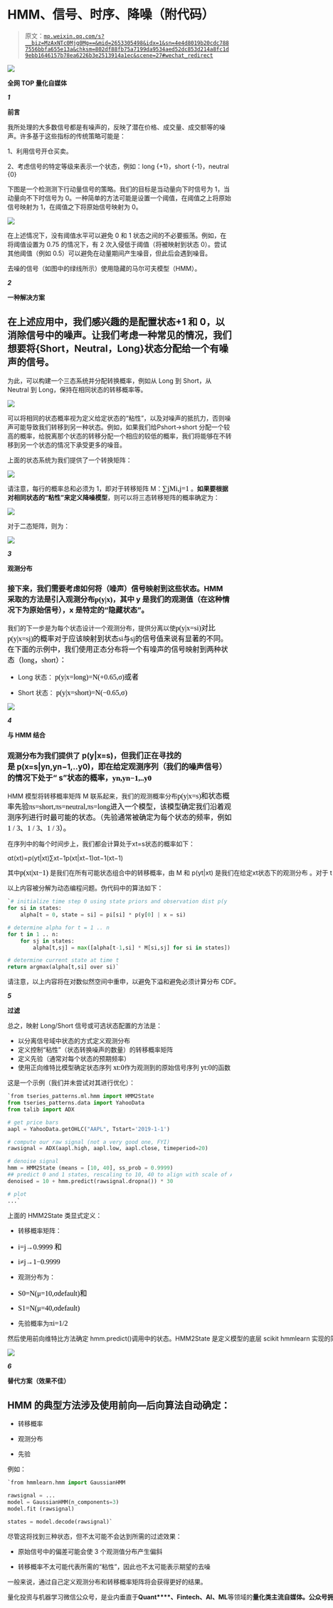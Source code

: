 # HMM、信号、时序、降噪（附代码）

> 原文：[`mp.weixin.qq.com/s?__biz=MzAxNTc0Mjg0Mg==&mid=2653305498&idx=1&sn=4e4d8019b20cdc7887556bbfa655e13a&chksm=802df88fb75a7199da9534aed52dc853d214a8fc1d9ebb1646157b78ea6226b3e2513914a1ec&scene=27#wechat_redirect`](http://mp.weixin.qq.com/s?__biz=MzAxNTc0Mjg0Mg==&mid=2653305498&idx=1&sn=4e4d8019b20cdc7887556bbfa655e13a&chksm=802df88fb75a7199da9534aed52dc853d214a8fc1d9ebb1646157b78ea6226b3e2513914a1ec&scene=27#wechat_redirect)

![](img/52530653e2ddbe651074f55a77bb8d3c.png)

**全网 TOP 量化自媒体**

***1*** 

**前言**

我所处理的大多数信号都是有噪声的，反映了潜在价格、成交量、成交额等的噪声。许多基于这些指标的传统策略可能是：

1、利用信号开仓买卖。

2、考虑信号的特定等级来表示一个状态，例如：long {+1}，short {-1}，neutral {0} 

下图是一个检测测下行动量信号的策略。我们的目标是当动量向下时信号为 1，当动量向不下时信号为 0。一种简单的方法可能是设置一个阈值，在阈值之上将原始信号映射为 1，在阈值之下将原始信号映射为 0。

![](img/35970045b3b36894ef852c5bd768d3e9.png)

在上述情况下，没有阈值水平可以避免 0 和 1 状态之间的不必要振荡。例如，在将阈值设置为 0.75 的情况下，有 2 次入侵低于阈值（将被映射到状态 0）。尝试其他阈值（例如 0.5）可以避免在动量期间产生噪音，但此后会遇到噪音。

去噪的信号（如图中的绿线所示）使用隐藏的马尔可夫模型（HMM）。

***2***

**一种解决方案**

## 在上述应用中，我们感兴趣的是配置状态+1 和 0，以消除信号中的噪声。让我们考虑一种常见的情况，我们想要将{Short，Neutral，Long}状态分配给一个有噪声的信号。

为此，可以构建一个三态系统并分配转换概率，例如从 Long 到 Short，从 Neutral 到 Long，保持在相同状态的转移概率等。

![](img/c745d39f7b3377b2301f9b0535e891b1.png)

可以将相同的状态概率视为定义给定状态的“粘性”，以及对噪声的抵抗力，否则噪声可能导致我们转移到另一种状态。例如，如果我们给<mi>P</mi><mrow><mi>s</mi><mi>h</mi><mi>o</mi><mi>r</mi><mi>t</mi><mo stretchy="false">→</mo><mi>s</mi><mi>h</mi><mi>o</mi><mi>r</mi><mi>t 分配一个较高的概率，给脱离那个状态的转移分配一个相应的较低的概率，我们将能够在不转移到另一个状态的情况下承受更多的噪音。</mi></mrow>

上面的状态系统为我们提供了一个转换矩阵：

![](img/131d3defc1ddb65f4ed8ec549ec523bd.png)

请注意，每行的概率总和必须为 1，即对于转移矩阵 M：<munder style="color: black;font-family: Optima-Regular, Optima, PingFangSC-light, PingFangTC-light, 'PingFang SC', Cambria, Cochin, Georgia, Times, 'Times New Roman', serif;font-size: 16px;letter-spacing: 0px;text-align: left;"><mo>∑</mo><mi>j</mi></munder><msub style="color: black;font-family: Optima-Regular, Optima, PingFangSC-light, PingFangTC-light, 'PingFang SC', Cambria, Cochin, Georgia, Times, 'Times New Roman', serif;font-size: 16px;letter-spacing: 0px;text-align: left;"><mi>M</mi><mrow><mi>i</mi><mo>,</mo><mi>j</mi></mrow></msub><mo style="color: black;font-family: Optima-Regular, Optima, PingFangSC-light, PingFangTC-light, 'PingFang SC', Cambria, Cochin, Georgia, Times, 'Times New Roman', serif;font-size: 16px;letter-spacing: 0px;text-align: left;">=</mo><mn style="color: black;font-family: Optima-Regular, Optima, PingFangSC-light, PingFangTC-light, 'PingFang SC', Cambria, Cochin, Georgia, Times, 'Times New Roman', serif;font-size: 16px;letter-spacing: 0px;text-align: left;">1</mn> 。**如果要根据对相同状态的“粘性”来定义降噪模型**，则可以将三态转移矩阵的概率确定为：

![](img/eb5c269a3d0bba28571380913656c957.png)

对于二态矩阵，则为： 

![](img/c6c58d6fd2dc597751226ee4d66c7e9a.png)

***3***

**观测分布**

### 接下来，我们需要考虑如何将（噪声）信号映射到这些状态。HMM 采取的方法是引入观测分布<mi style="color: black;font-family: Optima-Regular, Optima, PingFangSC-light, PingFangTC-light, &quot;PingFang SC&quot;, Cambria, Cochin, Georgia, Times, &quot;Times New Roman&quot;, serif;letter-spacing: 0px;text-align: left;">p</mi><mo stretchy="false" style="color: black;font-family: Optima-Regular, Optima, PingFangSC-light, PingFangTC-light, &quot;PingFang SC&quot;, Cambria, Cochin, Georgia, Times, &quot;Times New Roman&quot;, serif;letter-spacing: 0px;text-align: left;">(</mo><mi style="color: black;font-family: Optima-Regular, Optima, PingFangSC-light, PingFangTC-light, &quot;PingFang SC&quot;, Cambria, Cochin, Georgia, Times, &quot;Times New Roman&quot;, serif;letter-spacing: 0px;text-align: left;">y</mi><mo fence="false" stretchy="false" style="color: black;font-family: Optima-Regular, Optima, PingFangSC-light, PingFangTC-light, &quot;PingFang SC&quot;, Cambria, Cochin, Georgia, Times, &quot;Times New Roman&quot;, serif;letter-spacing: 0px;text-align: left;">|</mo><mi style="color: black;font-family: Optima-Regular, Optima, PingFangSC-light, PingFangTC-light, &quot;PingFang SC&quot;, Cambria, Cochin, Georgia, Times, &quot;Times New Roman&quot;, serif;letter-spacing: 0px;text-align: left;">x</mi><mo stretchy="false" style="color: black;font-family: Optima-Regular, Optima, PingFangSC-light, PingFangTC-light, &quot;PingFang SC&quot;, Cambria, Cochin, Georgia, Times, &quot;Times New Roman&quot;, serif;letter-spacing: 0px;text-align: left;">)</mo>，其中 y 是我们的观测值（在这种情况下为原始信号），x 是特定的“隐藏状态”。 

我们的下一步是为每个状态设计一个观测分布，提供分离以使<mi style="color: black;font-family: Optima-Regular, Optima, PingFangSC-light, PingFangTC-light, 'PingFang SC', Cambria, Cochin, Georgia, Times, 'Times New Roman', serif;font-size: 16px;letter-spacing: 0px;text-align: left;"><mi style="color: black;font-family: Optima-Regular, Optima, PingFangSC-light, PingFangTC-light, 'PingFang SC', Cambria, Cochin, Georgia, Times, 'Times New Roman', serif;font-size: 16px;letter-spacing: 0px;text-align: left;"><mi style="color: black;font-family: Optima-Regular, Optima, PingFangSC-light, PingFangTC-light, 'PingFang SC', Cambria, Cochin, Georgia, Times, 'Times New Roman', serif;font-size: 16px;letter-spacing: 0px;text-align: left;">p</mi><mi style="color: black;font-family: Optima-Regular, Optima, PingFangSC-light, PingFangTC-light, 'PingFang SC', Cambria, Cochin, Georgia, Times, 'Times New Roman', serif;font-size: 16px;letter-spacing: 0px;text-align: left;"><mi style="color: black;font-family: Optima-Regular, Optima, PingFangSC-light, PingFangTC-light, 'PingFang SC', Cambria, Cochin, Georgia, Times, 'Times New Roman', serif;font-size: 16px;letter-spacing: 0px;text-align: left;"><mo stretchy="false" style="color: black;font-family: Optima-Regular, Optima, PingFangSC-light, PingFangTC-light, 'PingFang SC', Cambria, Cochin, Georgia, Times, 'Times New Roman', serif;font-size: 16px;letter-spacing: 0px;text-align: left;">(</mo><mi style="color: black;font-family: Optima-Regular, Optima, PingFangSC-light, PingFangTC-light, 'PingFang SC', Cambria, Cochin, Georgia, Times, 'Times New Roman', serif;font-size: 16px;letter-spacing: 0px;text-align: left;">y</mi><mo fence="false" stretchy="false" style="color: black;font-family: Optima-Regular, Optima, PingFangSC-light, PingFangTC-light, 'PingFang SC', Cambria, Cochin, Georgia, Times, 'Times New Roman', serif;font-size: 16px;letter-spacing: 0px;text-align: left;">|</mo><mi style="color: black;font-family: Optima-Regular, Optima, PingFangSC-light, PingFangTC-light, 'PingFang SC', Cambria, Cochin, Georgia, Times, 'Times New Roman', serif;font-size: 16px;letter-spacing: 0px;text-align: left;">x</mi><mo style="color: black;font-family: Optima-Regular, Optima, PingFangSC-light, PingFangTC-light, 'PingFang SC', Cambria, Cochin, Georgia, Times, 'Times New Roman', serif;font-size: 16px;letter-spacing: 0px;text-align: left;">=</mo><msub style="color: black;font-family: Optima-Regular, Optima, PingFangSC-light, PingFangTC-light, 'PingFang SC', Cambria, Cochin, Georgia, Times, 'Times New Roman', serif;font-size: 16px;letter-spacing: 0px;text-align: left;"><mi>s</mi><mi>i</mi></msub><mo stretchy="false" style="color: black;font-family: Optima-Regular, Optima, PingFangSC-light, PingFangTC-light, 'PingFang SC', Cambria, Cochin, Georgia, Times, 'Times New Roman', serif;font-size: 16px;letter-spacing: 0px;text-align: left;">)</mo><mo stretchy="false" style="color: black;font-family: Optima-Regular, Optima, PingFangSC-light, PingFangTC-light, 'PingFang SC', Cambria, Cochin, Georgia, Times, 'Times New Roman', serif;font-size: 16px;letter-spacing: 0px;text-align: left;"><mo stretchy="false" style="color: black;font-family: Optima-Regular, Optima, PingFangSC-light, PingFangTC-light, 'PingFang SC', Cambria, Cochin, Georgia, Times, 'Times New Roman', serif;font-size: 16px;letter-spacing: 0px;text-align: left;">对比</mo><mo stretchy="false" style="color: black;font-family: Optima-Regular, Optima, PingFangSC-light, PingFangTC-light, 'PingFang SC', Cambria, Cochin, Georgia, Times, 'Times New Roman', serif;font-size: 16px;letter-spacing: 0px;text-align: left;"><mi style="color: black;font-family: Optima-Regular, Optima, PingFangSC-light, PingFangTC-light, 'PingFang SC', Cambria, Cochin, Georgia, Times, 'Times New Roman', serif;font-size: 16px;letter-spacing: 0px;text-align: left;">p</mi><mi style="color: black;font-family: Optima-Regular, Optima, PingFangSC-light, PingFangTC-light, 'PingFang SC', Cambria, Cochin, Georgia, Times, 'Times New Roman', serif;font-size: 16px;letter-spacing: 0px;text-align: left;"><mo stretchy="false" style="color: black;font-family: Optima-Regular, Optima, PingFangSC-light, PingFangTC-light, 'PingFang SC', Cambria, Cochin, Georgia, Times, 'Times New Roman', serif;font-size: 16px;letter-spacing: 0px;text-align: left;">(</mo><mi style="color: black;font-family: Optima-Regular, Optima, PingFangSC-light, PingFangTC-light, 'PingFang SC', Cambria, Cochin, Georgia, Times, 'Times New Roman', serif;font-size: 16px;letter-spacing: 0px;text-align: left;">y</mi><mo fence="false" stretchy="false" style="color: black;font-family: Optima-Regular, Optima, PingFangSC-light, PingFangTC-light, 'PingFang SC', Cambria, Cochin, Georgia, Times, 'Times New Roman', serif;font-size: 16px;letter-spacing: 0px;text-align: left;">|</mo><mi style="color: black;font-family: Optima-Regular, Optima, PingFangSC-light, PingFangTC-light, 'PingFang SC', Cambria, Cochin, Georgia, Times, 'Times New Roman', serif;font-size: 16px;letter-spacing: 0px;text-align: left;">x</mi><mo style="color: black;font-family: Optima-Regular, Optima, PingFangSC-light, PingFangTC-light, 'PingFang SC', Cambria, Cochin, Georgia, Times, 'Times New Roman', serif;font-size: 16px;letter-spacing: 0px;text-align: left;">=</mo><msub style="color: black;font-family: Optima-Regular, Optima, PingFangSC-light, PingFangTC-light, 'PingFang SC', Cambria, Cochin, Georgia, Times, 'Times New Roman', serif;font-size: 16px;letter-spacing: 0px;text-align: left;"><mi>s</mi><mi>j</mi></msub><mo stretchy="false" style="color: black;font-family: Optima-Regular, Optima, PingFangSC-light, PingFangTC-light, 'PingFang SC', Cambria, Cochin, Georgia, Times, 'Times New Roman', serif;font-size: 16px;letter-spacing: 0px;text-align: left;">)</mo><mo stretchy="false" style="color: black;font-family: Optima-Regular, Optima, PingFangSC-light, PingFangTC-light, 'PingFang SC', Cambria, Cochin, Georgia, Times, 'Times New Roman', serif;font-size: 16px;letter-spacing: 0px;text-align: left;">的概率</mo><mo stretchy="false" style="color: black;font-family: Optima-Regular, Optima, PingFangSC-light, PingFangTC-light, 'PingFang SC', Cambria, Cochin, Georgia, Times, 'Times New Roman', serif;font-size: 16px;letter-spacing: 0px;text-align: left;">对于应该映射到状态<mi style="letter-spacing: 0px;white-space: normal;color: black;font-family: Optima-Regular, Optima, PingFangSC-light, PingFangTC-light, 'PingFang SC', Cambria, Cochin, Georgia, Times, 'Times New Roman', serif;font-size: 16px;text-align: left;">s</mi><mi style="letter-spacing: 0px;white-space: normal;color: black;font-family: Optima-Regular, Optima, PingFangSC-light, PingFangTC-light, 'PingFang SC', Cambria, Cochin, Georgia, Times, 'Times New Roman', serif;font-size: 16px;text-align: left;">i</mi><mi style="letter-spacing: 0px;white-space: normal;color: black;font-family: Optima-Regular, Optima, PingFangSC-light, PingFangTC-light, 'PingFang SC', Cambria, Cochin, Georgia, Times, 'Times New Roman', serif;font-size: 16px;text-align: left;">与</mi><mi style="letter-spacing: 0px;white-space: normal;color: black;font-family: Optima-Regular, Optima, PingFangSC-light, PingFangTC-light, 'PingFang SC', Cambria, Cochin, Georgia, Times, 'Times New Roman', serif;font-size: 16px;text-align: left;">s</mi><mi style="letter-spacing: 0px;white-space: normal;color: black;font-family: Optima-Regular, Optima, PingFangSC-light, PingFangTC-light, 'PingFang SC', Cambria, Cochin, Georgia, Times, 'Times New Roman', serif;font-size: 16px;text-align: left;">j</mi>的信号值来说有显著的不同。在下面的示例中，我们使用正态分布将一个有噪声的信号映射到两种状态（long，short）：</mo></mi></mo></mo></mi></mi></mi></mi>

*   Long 状态： <mi style="color: black;font-family: Optima-Regular, Optima, PingFangSC-light, PingFangTC-light, 'PingFang SC', Cambria, Cochin, Georgia, Times, 'Times New Roman', serif;font-size: 16px;letter-spacing: 0px;text-align: left;">p</mi><mo stretchy="false" style="color: black;font-family: Optima-Regular, Optima, PingFangSC-light, PingFangTC-light, 'PingFang SC', Cambria, Cochin, Georgia, Times, 'Times New Roman', serif;font-size: 16px;letter-spacing: 0px;text-align: left;">(</mo><mi style="color: black;font-family: Optima-Regular, Optima, PingFangSC-light, PingFangTC-light, 'PingFang SC', Cambria, Cochin, Georgia, Times, 'Times New Roman', serif;font-size: 16px;letter-spacing: 0px;text-align: left;">y</mi><mo fence="false" stretchy="false" style="color: black;font-family: Optima-Regular, Optima, PingFangSC-light, PingFangTC-light, 'PingFang SC', Cambria, Cochin, Georgia, Times, 'Times New Roman', serif;font-size: 16px;letter-spacing: 0px;text-align: left;">|</mo><mi style="color: black;font-family: Optima-Regular, Optima, PingFangSC-light, PingFangTC-light, 'PingFang SC', Cambria, Cochin, Georgia, Times, 'Times New Roman', serif;font-size: 16px;letter-spacing: 0px;text-align: left;">x</mi><mo style="color: black;font-family: Optima-Regular, Optima, PingFangSC-light, PingFangTC-light, 'PingFang SC', Cambria, Cochin, Georgia, Times, 'Times New Roman', serif;font-size: 16px;letter-spacing: 0px;text-align: left;">=</mo><mi style="color: black;font-family: Optima-Regular, Optima, PingFangSC-light, PingFangTC-light, 'PingFang SC', Cambria, Cochin, Georgia, Times, 'Times New Roman', serif;font-size: 16px;letter-spacing: 0px;text-align: left;">l</mi><mi style="color: black;font-family: Optima-Regular, Optima, PingFangSC-light, PingFangTC-light, 'PingFang SC', Cambria, Cochin, Georgia, Times, 'Times New Roman', serif;font-size: 16px;letter-spacing: 0px;text-align: left;">o</mi><mi style="color: black;font-family: Optima-Regular, Optima, PingFangSC-light, PingFangTC-light, 'PingFang SC', Cambria, Cochin, Georgia, Times, 'Times New Roman', serif;font-size: 16px;letter-spacing: 0px;text-align: left;">n</mi><mi style="color: black;font-family: Optima-Regular, Optima, PingFangSC-light, PingFangTC-light, 'PingFang SC', Cambria, Cochin, Georgia, Times, 'Times New Roman', serif;font-size: 16px;letter-spacing: 0px;text-align: left;">g</mi><mo stretchy="false" style="color: black;font-family: Optima-Regular, Optima, PingFangSC-light, PingFangTC-light, 'PingFang SC', Cambria, Cochin, Georgia, Times, 'Times New Roman', serif;font-size: 16px;letter-spacing: 0px;text-align: left;">)</mo><mo style="color: black;font-family: Optima-Regular, Optima, PingFangSC-light, PingFangTC-light, 'PingFang SC', Cambria, Cochin, Georgia, Times, 'Times New Roman', serif;font-size: 16px;letter-spacing: 0px;text-align: left;">=</mo><mi style="color: black;font-family: Optima-Regular, Optima, PingFangSC-light, PingFangTC-light, 'PingFang SC', Cambria, Cochin, Georgia, Times, 'Times New Roman', serif;font-size: 16px;letter-spacing: 0px;text-align: left;">N</mi><mo stretchy="false" style="color: black;font-family: Optima-Regular, Optima, PingFangSC-light, PingFangTC-light, 'PingFang SC', Cambria, Cochin, Georgia, Times, 'Times New Roman', serif;font-size: 16px;letter-spacing: 0px;text-align: left;">(</mo><mo style="color: black;font-family: Optima-Regular, Optima, PingFangSC-light, PingFangTC-light, 'PingFang SC', Cambria, Cochin, Georgia, Times, 'Times New Roman', serif;font-size: 16px;letter-spacing: 0px;text-align: left;">+</mo><mn style="color: black;font-family: Optima-Regular, Optima, PingFangSC-light, PingFangTC-light, 'PingFang SC', Cambria, Cochin, Georgia, Times, 'Times New Roman', serif;font-size: 16px;letter-spacing: 0px;text-align: left;">0.65</mn><mo style="color: black;font-family: Optima-Regular, Optima, PingFangSC-light, PingFangTC-light, 'PingFang SC', Cambria, Cochin, Georgia, Times, 'Times New Roman', serif;font-size: 16px;letter-spacing: 0px;text-align: left;">,</mo><mi style="color: black;font-family: Optima-Regular, Optima, PingFangSC-light, PingFangTC-light, 'PingFang SC', Cambria, Cochin, Georgia, Times, 'Times New Roman', serif;font-size: 16px;letter-spacing: 0px;text-align: left;">σ</mi><mo stretchy="false" style="color: black;font-family: Optima-Regular, Optima, PingFangSC-light, PingFangTC-light, 'PingFang SC', Cambria, Cochin, Georgia, Times, 'Times New Roman', serif;font-size: 16px;letter-spacing: 0px;text-align: left;">)</mo><mo stretchy="false" style="color: black;font-family: Optima-Regular, Optima, PingFangSC-light, PingFangTC-light, 'PingFang SC', Cambria, Cochin, Georgia, Times, 'Times New Roman', serif;font-size: 16px;letter-spacing: 0px;text-align: left;">或者</mo>

*   Short 状态： <mi style="color: black;font-family: Optima-Regular, Optima, PingFangSC-light, PingFangTC-light, 'PingFang SC', Cambria, Cochin, Georgia, Times, 'Times New Roman', serif;font-size: 16px;letter-spacing: 0px;text-align: left;">p</mi><mo stretchy="false" style="color: black;font-family: Optima-Regular, Optima, PingFangSC-light, PingFangTC-light, 'PingFang SC', Cambria, Cochin, Georgia, Times, 'Times New Roman', serif;font-size: 16px;letter-spacing: 0px;text-align: left;">(</mo><mi style="color: black;font-family: Optima-Regular, Optima, PingFangSC-light, PingFangTC-light, 'PingFang SC', Cambria, Cochin, Georgia, Times, 'Times New Roman', serif;font-size: 16px;letter-spacing: 0px;text-align: left;">y</mi><mo fence="false" stretchy="false" style="color: black;font-family: Optima-Regular, Optima, PingFangSC-light, PingFangTC-light, 'PingFang SC', Cambria, Cochin, Georgia, Times, 'Times New Roman', serif;font-size: 16px;letter-spacing: 0px;text-align: left;">|</mo><mi style="color: black;font-family: Optima-Regular, Optima, PingFangSC-light, PingFangTC-light, 'PingFang SC', Cambria, Cochin, Georgia, Times, 'Times New Roman', serif;font-size: 16px;letter-spacing: 0px;text-align: left;">x</mi><mo style="color: black;font-family: Optima-Regular, Optima, PingFangSC-light, PingFangTC-light, 'PingFang SC', Cambria, Cochin, Georgia, Times, 'Times New Roman', serif;font-size: 16px;letter-spacing: 0px;text-align: left;">=</mo><mi style="color: black;font-family: Optima-Regular, Optima, PingFangSC-light, PingFangTC-light, 'PingFang SC', Cambria, Cochin, Georgia, Times, 'Times New Roman', serif;font-size: 16px;letter-spacing: 0px;text-align: left;">s</mi><mi style="color: black;font-family: Optima-Regular, Optima, PingFangSC-light, PingFangTC-light, 'PingFang SC', Cambria, Cochin, Georgia, Times, 'Times New Roman', serif;font-size: 16px;letter-spacing: 0px;text-align: left;">h</mi><mi style="color: black;font-family: Optima-Regular, Optima, PingFangSC-light, PingFangTC-light, 'PingFang SC', Cambria, Cochin, Georgia, Times, 'Times New Roman', serif;font-size: 16px;letter-spacing: 0px;text-align: left;">o</mi><mi style="color: black;font-family: Optima-Regular, Optima, PingFangSC-light, PingFangTC-light, 'PingFang SC', Cambria, Cochin, Georgia, Times, 'Times New Roman', serif;font-size: 16px;letter-spacing: 0px;text-align: left;">r</mi><mi style="color: black;font-family: Optima-Regular, Optima, PingFangSC-light, PingFangTC-light, 'PingFang SC', Cambria, Cochin, Georgia, Times, 'Times New Roman', serif;font-size: 16px;letter-spacing: 0px;text-align: left;">t</mi><mo stretchy="false" style="color: black;font-family: Optima-Regular, Optima, PingFangSC-light, PingFangTC-light, 'PingFang SC', Cambria, Cochin, Georgia, Times, 'Times New Roman', serif;font-size: 16px;letter-spacing: 0px;text-align: left;">)</mo><mo style="color: black;font-family: Optima-Regular, Optima, PingFangSC-light, PingFangTC-light, 'PingFang SC', Cambria, Cochin, Georgia, Times, 'Times New Roman', serif;font-size: 16px;letter-spacing: 0px;text-align: left;">=</mo><mi style="color: black;font-family: Optima-Regular, Optima, PingFangSC-light, PingFangTC-light, 'PingFang SC', Cambria, Cochin, Georgia, Times, 'Times New Roman', serif;font-size: 16px;letter-spacing: 0px;text-align: left;">N</mi><mo stretchy="false" style="color: black;font-family: Optima-Regular, Optima, PingFangSC-light, PingFangTC-light, 'PingFang SC', Cambria, Cochin, Georgia, Times, 'Times New Roman', serif;font-size: 16px;letter-spacing: 0px;text-align: left;">(</mo><mo style="color: black;font-family: Optima-Regular, Optima, PingFangSC-light, PingFangTC-light, 'PingFang SC', Cambria, Cochin, Georgia, Times, 'Times New Roman', serif;font-size: 16px;letter-spacing: 0px;text-align: left;">−</mo><mn style="color: black;font-family: Optima-Regular, Optima, PingFangSC-light, PingFangTC-light, 'PingFang SC', Cambria, Cochin, Georgia, Times, 'Times New Roman', serif;font-size: 16px;letter-spacing: 0px;text-align: left;">0.65</mn><mo style="color: black;font-family: Optima-Regular, Optima, PingFangSC-light, PingFangTC-light, 'PingFang SC', Cambria, Cochin, Georgia, Times, 'Times New Roman', serif;font-size: 16px;letter-spacing: 0px;text-align: left;">,</mo><mi style="color: black;font-family: Optima-Regular, Optima, PingFangSC-light, PingFangTC-light, 'PingFang SC', Cambria, Cochin, Georgia, Times, 'Times New Roman', serif;font-size: 16px;letter-spacing: 0px;text-align: left;">σ</mi><mo stretchy="false" style="color: black;font-family: Optima-Regular, Optima, PingFangSC-light, PingFangTC-light, 'PingFang SC', Cambria, Cochin, Georgia, Times, 'Times New Roman', serif;font-size: 16px;letter-spacing: 0px;text-align: left;">)</mo>

![](img/0069474224b5560246bc03087e6e57fb.png)

***4***

**与 HMM 结合**

### 观测分布为我们提供了 <mi style="font-family: mp-quote, -apple-system-font, BlinkMacSystemFont, &quot;Helvetica Neue&quot;, &quot;PingFang SC&quot;, &quot;Hiragino Sans GB&quot;, &quot;Microsoft YaHei UI&quot;, &quot;Microsoft YaHei&quot;, Arial, sans-serif;font-size: 17px;"><mi style="font-family: mp-quote, -apple-system-font, BlinkMacSystemFont, &quot;Helvetica Neue&quot;, &quot;PingFang SC&quot;, &quot;Hiragino Sans GB&quot;, &quot;Microsoft YaHei UI&quot;, &quot;Microsoft YaHei&quot;, Arial, sans-serif;font-size: 17px;">p</mi><mo stretchy="false" style="font-family: mp-quote, -apple-system-font, BlinkMacSystemFont, &quot;Helvetica Neue&quot;, &quot;PingFang SC&quot;, &quot;Hiragino Sans GB&quot;, &quot;Microsoft YaHei UI&quot;, &quot;Microsoft YaHei&quot;, Arial, sans-serif;font-size: 17px;">(</mo><mi style="font-family: mp-quote, -apple-system-font, BlinkMacSystemFont, &quot;Helvetica Neue&quot;, &quot;PingFang SC&quot;, &quot;Hiragino Sans GB&quot;, &quot;Microsoft YaHei UI&quot;, &quot;Microsoft YaHei&quot;, Arial, sans-serif;font-size: 17px;">y</mi><mo fence="false" stretchy="false" style="font-family: mp-quote, -apple-system-font, BlinkMacSystemFont, &quot;Helvetica Neue&quot;, &quot;PingFang SC&quot;, &quot;Hiragino Sans GB&quot;, &quot;Microsoft YaHei UI&quot;, &quot;Microsoft YaHei&quot;, Arial, sans-serif;font-size: 17px;">|</mo><mi style="font-family: mp-quote, -apple-system-font, BlinkMacSystemFont, &quot;Helvetica Neue&quot;, &quot;PingFang SC&quot;, &quot;Hiragino Sans GB&quot;, &quot;Microsoft YaHei UI&quot;, &quot;Microsoft YaHei&quot;, Arial, sans-serif;font-size: 17px;">x</mi><mo style="font-family: mp-quote, -apple-system-font, BlinkMacSystemFont, &quot;Helvetica Neue&quot;, &quot;PingFang SC&quot;, &quot;Hiragino Sans GB&quot;, &quot;Microsoft YaHei UI&quot;, &quot;Microsoft YaHei&quot;, Arial, sans-serif;font-size: 17px;">=</mo><mi style="font-family: mp-quote, -apple-system-font, BlinkMacSystemFont, &quot;Helvetica Neue&quot;, &quot;PingFang SC&quot;, &quot;Hiragino Sans GB&quot;, &quot;Microsoft YaHei UI&quot;, &quot;Microsoft YaHei&quot;, Arial, sans-serif;font-size: 17px;">s</mi><mo stretchy="false" style="font-family: mp-quote, -apple-system-font, BlinkMacSystemFont, &quot;Helvetica Neue&quot;, &quot;PingFang SC&quot;, &quot;Hiragino Sans GB&quot;, &quot;Microsoft YaHei UI&quot;, &quot;Microsoft YaHei&quot;, Arial, sans-serif;font-size: 17px;">)</mo>，但我们正在寻找的是 <mi style="font-family: mp-quote, -apple-system-font, BlinkMacSystemFont, &quot;Helvetica Neue&quot;, &quot;PingFang SC&quot;, &quot;Hiragino Sans GB&quot;, &quot;Microsoft YaHei UI&quot;, &quot;Microsoft YaHei&quot;, Arial, sans-serif;font-size: 17px;"><mi style="font-family: mp-quote, -apple-system-font, BlinkMacSystemFont, &quot;Helvetica Neue&quot;, &quot;PingFang SC&quot;, &quot;Hiragino Sans GB&quot;, &quot;Microsoft YaHei UI&quot;, &quot;Microsoft YaHei&quot;, Arial, sans-serif;font-size: 17px;">p</mi><mo stretchy="false" style="font-family: mp-quote, -apple-system-font, BlinkMacSystemFont, &quot;Helvetica Neue&quot;, &quot;PingFang SC&quot;, &quot;Hiragino Sans GB&quot;, &quot;Microsoft YaHei UI&quot;, &quot;Microsoft YaHei&quot;, Arial, sans-serif;font-size: 17px;">(</mo><mi style="font-family: mp-quote, -apple-system-font, BlinkMacSystemFont, &quot;Helvetica Neue&quot;, &quot;PingFang SC&quot;, &quot;Hiragino Sans GB&quot;, &quot;Microsoft YaHei UI&quot;, &quot;Microsoft YaHei&quot;, Arial, sans-serif;font-size: 17px;">x</mi><mo style="font-family: mp-quote, -apple-system-font, BlinkMacSystemFont, &quot;Helvetica Neue&quot;, &quot;PingFang SC&quot;, &quot;Hiragino Sans GB&quot;, &quot;Microsoft YaHei UI&quot;, &quot;Microsoft YaHei&quot;, Arial, sans-serif;font-size: 17px;">=</mo><mi style="font-family: mp-quote, -apple-system-font, BlinkMacSystemFont, &quot;Helvetica Neue&quot;, &quot;PingFang SC&quot;, &quot;Hiragino Sans GB&quot;, &quot;Microsoft YaHei UI&quot;, &quot;Microsoft YaHei&quot;, Arial, sans-serif;font-size: 17px;">s</mi><mo fence="false" stretchy="false" style="font-family: mp-quote, -apple-system-font, BlinkMacSystemFont, &quot;Helvetica Neue&quot;, &quot;PingFang SC&quot;, &quot;Hiragino Sans GB&quot;, &quot;Microsoft YaHei UI&quot;, &quot;Microsoft YaHei&quot;, Arial, sans-serif;font-size: 17px;">|</mo><msub style="font-family: mp-quote, -apple-system-font, BlinkMacSystemFont, &quot;Helvetica Neue&quot;, &quot;PingFang SC&quot;, &quot;Hiragino Sans GB&quot;, &quot;Microsoft YaHei UI&quot;, &quot;Microsoft YaHei&quot;, Arial, sans-serif;font-size: 17px;"><mi>y</mi><mi>n</mi></msub><mo style="font-family: mp-quote, -apple-system-font, BlinkMacSystemFont, &quot;Helvetica Neue&quot;, &quot;PingFang SC&quot;, &quot;Hiragino Sans GB&quot;, &quot;Microsoft YaHei UI&quot;, &quot;Microsoft YaHei&quot;, Arial, sans-serif;font-size: 17px;">,</mo><msub style="font-family: mp-quote, -apple-system-font, BlinkMacSystemFont, &quot;Helvetica Neue&quot;, &quot;PingFang SC&quot;, &quot;Hiragino Sans GB&quot;, &quot;Microsoft YaHei UI&quot;, &quot;Microsoft YaHei&quot;, Arial, sans-serif;font-size: 17px;"><mi>y</mi><mrow><mi>n</mi><mo>−</mo><mn>1</mn></mrow></msub><mo style="font-family: mp-quote, -apple-system-font, BlinkMacSystemFont, &quot;Helvetica Neue&quot;, &quot;PingFang SC&quot;, &quot;Hiragino Sans GB&quot;, &quot;Microsoft YaHei UI&quot;, &quot;Microsoft YaHei&quot;, Arial, sans-serif;font-size: 17px;">,</mo><mo style="font-family: mp-quote, -apple-system-font, BlinkMacSystemFont, &quot;Helvetica Neue&quot;, &quot;PingFang SC&quot;, &quot;Hiragino Sans GB&quot;, &quot;Microsoft YaHei UI&quot;, &quot;Microsoft YaHei&quot;, Arial, sans-serif;font-size: 17px;">.</mo><mo style="font-family: mp-quote, -apple-system-font, BlinkMacSystemFont, &quot;Helvetica Neue&quot;, &quot;PingFang SC&quot;, &quot;Hiragino Sans GB&quot;, &quot;Microsoft YaHei UI&quot;, &quot;Microsoft YaHei&quot;, Arial, sans-serif;font-size: 17px;">.</mo><msub style="font-family: mp-quote, -apple-system-font, BlinkMacSystemFont, &quot;Helvetica Neue&quot;, &quot;PingFang SC&quot;, &quot;Hiragino Sans GB&quot;, &quot;Microsoft YaHei UI&quot;, &quot;Microsoft YaHei&quot;, Arial, sans-serif;font-size: 17px;"><mi>y</mi><mn>0</mn></msub><mo stretchy="false" style="font-family: mp-quote, -apple-system-font, BlinkMacSystemFont, &quot;Helvetica Neue&quot;, &quot;PingFang SC&quot;, &quot;Hiragino Sans GB&quot;, &quot;Microsoft YaHei UI&quot;, &quot;Microsoft YaHei&quot;, Arial, sans-serif;font-size: 17px;">)</mo><mo stretchy="false" style="font-family: mp-quote, -apple-system-font, BlinkMacSystemFont, &quot;Helvetica Neue&quot;, &quot;PingFang SC&quot;, &quot;Hiragino Sans GB&quot;, &quot;Microsoft YaHei UI&quot;, &quot;Microsoft YaHei&quot;, Arial, sans-serif;font-size: 17px;">，即在给定观测序列（我们的噪声信号）的情况下处于“ s”状态的概率，<msub style="color: black;font-family: Optima-Regular, Optima, PingFangSC-light, PingFangTC-light, &quot;PingFang SC&quot;, Cambria, Cochin, Georgia, Times, &quot;Times New Roman&quot;, serif;letter-spacing: 0px;text-align: left;"><mi>y</mi><mi>n</mi></msub><mo style="color: black;font-family: Optima-Regular, Optima, PingFangSC-light, PingFangTC-light, &quot;PingFang SC&quot;, Cambria, Cochin, Georgia, Times, &quot;Times New Roman&quot;, serif;letter-spacing: 0px;text-align: left;">,</mo><msub style="color: black;font-family: Optima-Regular, Optima, PingFangSC-light, PingFangTC-light, &quot;PingFang SC&quot;, Cambria, Cochin, Georgia, Times, &quot;Times New Roman&quot;, serif;letter-spacing: 0px;text-align: left;"><mi>y</mi><mrow><mi>n</mi><mo>−</mo><mn>1</mn></mrow></msub><mo style="color: black;font-family: Optima-Regular, Optima, PingFangSC-light, PingFangTC-light, &quot;PingFang SC&quot;, Cambria, Cochin, Georgia, Times, &quot;Times New Roman&quot;, serif;letter-spacing: 0px;text-align: left;">,</mo><mo style="color: black;font-family: Optima-Regular, Optima, PingFangSC-light, PingFangTC-light, &quot;PingFang SC&quot;, Cambria, Cochin, Georgia, Times, &quot;Times New Roman&quot;, serif;letter-spacing: 0px;text-align: left;">.</mo><mo style="color: black;font-family: Optima-Regular, Optima, PingFangSC-light, PingFangTC-light, &quot;PingFang SC&quot;, Cambria, Cochin, Georgia, Times, &quot;Times New Roman&quot;, serif;letter-spacing: 0px;text-align: left;">.</mo><msub style="color: black;font-family: Optima-Regular, Optima, PingFangSC-light, PingFangTC-light, &quot;PingFang SC&quot;, Cambria, Cochin, Georgia, Times, &quot;Times New Roman&quot;, serif;letter-spacing: 0px;text-align: left;"><mi>y</mi><mn>0</mn></msub></mo></mi></mi>

HMM 模型将转移概率矩阵 M 联系起来，我们的观测概率分布<mi style="color: black;font-family: Optima-Regular, Optima, PingFangSC-light, PingFangTC-light, 'PingFang SC', Cambria, Cochin, Georgia, Times, 'Times New Roman', serif;font-size: 16px;letter-spacing: 0px;text-align: left;"><mi style="color: black;font-family: Optima-Regular, Optima, PingFangSC-light, PingFangTC-light, 'PingFang SC', Cambria, Cochin, Georgia, Times, 'Times New Roman', serif;font-size: 16px;letter-spacing: 0px;text-align: left;">p</mi><mo stretchy="false" style="color: black;font-family: Optima-Regular, Optima, PingFangSC-light, PingFangTC-light, 'PingFang SC', Cambria, Cochin, Georgia, Times, 'Times New Roman', serif;font-size: 16px;letter-spacing: 0px;text-align: left;">(</mo><mi style="color: black;font-family: Optima-Regular, Optima, PingFangSC-light, PingFangTC-light, 'PingFang SC', Cambria, Cochin, Georgia, Times, 'Times New Roman', serif;font-size: 16px;letter-spacing: 0px;text-align: left;">y</mi><mo fence="false" stretchy="false" style="color: black;font-family: Optima-Regular, Optima, PingFangSC-light, PingFangTC-light, 'PingFang SC', Cambria, Cochin, Georgia, Times, 'Times New Roman', serif;font-size: 16px;letter-spacing: 0px;text-align: left;">|</mo><mi style="color: black;font-family: Optima-Regular, Optima, PingFangSC-light, PingFangTC-light, 'PingFang SC', Cambria, Cochin, Georgia, Times, 'Times New Roman', serif;font-size: 16px;letter-spacing: 0px;text-align: left;">x</mi><mo style="color: black;font-family: Optima-Regular, Optima, PingFangSC-light, PingFangTC-light, 'PingFang SC', Cambria, Cochin, Georgia, Times, 'Times New Roman', serif;font-size: 16px;letter-spacing: 0px;text-align: left;">=</mo><mi style="color: black;font-family: Optima-Regular, Optima, PingFangSC-light, PingFangTC-light, 'PingFang SC', Cambria, Cochin, Georgia, Times, 'Times New Roman', serif;font-size: 16px;letter-spacing: 0px;text-align: left;">s</mi><mo stretchy="false" style="color: black;font-family: Optima-Regular, Optima, PingFangSC-light, PingFangTC-light, 'PingFang SC', Cambria, Cochin, Georgia, Times, 'Times New Roman', serif;font-size: 16px;letter-spacing: 0px;text-align: left;">)</mo>和状态概率先验<mrow data-tool="mdnice 编辑器" style="color: black;font-family: Optima-Regular, Optima, PingFangSC-light, PingFangTC-light, 'PingFang SC', Cambria, Cochin, Georgia, Times, 'Times New Roman', serif;font-size: 16px;letter-spacing: 0px;text-align: left;"><msub><mi>π</mi><mrow><mi>s</mi><mo>=</mo><mi>s</mi><mi>h</mi><mi>o</mi><mi>r</mi><mi>t</mi></mrow></msub><mo>,</mo><msub><mi>π</mi><mrow><mi>s</mi><mo>=</mo><mi>n</mi><mi>e</mi><mi>u</mi><mi>t</mi><mi>r</mi><mi>a</mi><mi>l</mi></mrow></msub><mo>,</mo><msub><mi>π</mi><mrow><mi>s</mi><mo>=</mo><mi>l</mi><mi>o</mi><mi>n</mi><mi>g</mi></mrow></msub></mrow>进入一个模型，该模型确定我们沿着观测序列进行时最可能的状态。（先验通常被确定为每个状态的频率，例如 1 / 3、1 / 3、1 / 3）。</mi>

在序列中的每个时间步上，我们都会计算处于<msub style="white-space: normal;"><mi>x</mi><mi>t</mi></msub><mo style="white-space: normal;">=</mo><mi style="white-space: normal;">s</mi>状态的概率如下：

<nobr aria-hidden="true" style="transition: none 0s ease 0s;border-width: 0px;border-style: initial;border-color: initial;max-width: none;max-height: none;min-width: 0px;min-height: 0px;vertical-align: 0px;line-height: normal;"><msub><mi>α</mi><mi>t</mi></msub><mo stretchy="false">(</mo><msub><mi>x</mi><mi>t</mi></msub><mo stretchy="false">)</mo><mo>=</mo><mi>p</mi><mo stretchy="false">(</mo><msub><mi>y</mi><mi>t</mi></msub><mo fence="false" stretchy="false">|</mo><msub><mi>x</mi><mi>t</mi></msub><mo stretchy="false">)</mo><munder><mo>∑</mo><mrow><msub><mi>x</mi><mrow><mi>t</mi><mo>−</mo><mn>1</mn></mrow></msub></mrow></munder><mi>p</mi><mo stretchy="false">(</mo><msub><mi>x</mi><mi>t</mi></msub><mrow><mo stretchy="false">|</mo></mrow><msub><mi>x</mi><mrow><mi>t</mi><mo>−</mo><mn>1</mn></mrow></msub><mo stretchy="false">)</mo><msub><mi>α</mi><mrow><mi>t</mi><mo>−</mo><mn>1</mn></mrow></msub><mo stretchy="false">(</mo><msub><mi>x</mi><mrow><mi>t</mi><mo>−</mo><mn>1</mn></mrow></msub><mo stretchy="false">)</mo></nobr>

<nobr aria-hidden="true" style="transition: none 0s ease 0s;border-width: 0px;border-style: initial;border-color: initial;max-width: none;max-height: none;min-width: 0px;min-height: 0px;vertical-align: 0px;line-height: normal;"><mi style="letter-spacing: 0px;text-align: left;font-size: 14px;"><mi style="font-family: mp-quote, -apple-system-font, BlinkMacSystemFont, &quot;Helvetica Neue&quot;, &quot;PingFang SC&quot;, &quot;Hiragino Sans GB&quot;, &quot;Microsoft YaHei UI&quot;, &quot;Microsoft YaHei&quot;, Arial, sans-serif;letter-spacing: 0px;text-align: left;font-size: 14px;"><mi style="font-family: mp-quote, -apple-system-font, BlinkMacSystemFont, &quot;Helvetica Neue&quot;, &quot;PingFang SC&quot;, &quot;Hiragino Sans GB&quot;, &quot;Microsoft YaHei UI&quot;, &quot;Microsoft YaHei&quot;, Arial, sans-serif;letter-spacing: 0px;text-align: left;font-size: 14px;"><mi style="font-family: mp-quote, -apple-system-font, BlinkMacSystemFont, &quot;Helvetica Neue&quot;, &quot;PingFang SC&quot;, &quot;Hiragino Sans GB&quot;, &quot;Microsoft YaHei UI&quot;, &quot;Microsoft YaHei&quot;, Arial, sans-serif;letter-spacing: 0px;text-align: left;font-size: 14px;">其中</mi><mi style="color: black;font-family: Optima-Regular, Optima, PingFangSC-light, PingFangTC-light, &quot;PingFang SC&quot;, Cambria, Cochin, Georgia, Times, &quot;Times New Roman&quot;, serif;font-size: 16px;letter-spacing: 0px;text-align: left;">p</mi><mo stretchy="false" style="color: black;font-family: Optima-Regular, Optima, PingFangSC-light, PingFangTC-light, &quot;PingFang SC&quot;, Cambria, Cochin, Georgia, Times, &quot;Times New Roman&quot;, serif;font-size: 16px;letter-spacing: 0px;text-align: left;">(</mo><msub style="color: black;font-family: Optima-Regular, Optima, PingFangSC-light, PingFangTC-light, &quot;PingFang SC&quot;, Cambria, Cochin, Georgia, Times, &quot;Times New Roman&quot;, serif;font-size: 16px;letter-spacing: 0px;text-align: left;"><mi>x</mi><mi>t</mi></msub><mo fence="false" stretchy="false" style="color: black;font-family: Optima-Regular, Optima, PingFangSC-light, PingFangTC-light, &quot;PingFang SC&quot;, Cambria, Cochin, Georgia, Times, &quot;Times New Roman&quot;, serif;font-size: 16px;letter-spacing: 0px;text-align: left;">|</mo><msub style="color: black;font-family: Optima-Regular, Optima, PingFangSC-light, PingFangTC-light, &quot;PingFang SC&quot;, Cambria, Cochin, Georgia, Times, &quot;Times New Roman&quot;, serif;font-size: 16px;letter-spacing: 0px;text-align: left;"><mi>x</mi><mrow><mi>t</mi><mo>−</mo><mn>1</mn></mrow></msub><mo stretchy="false" style="color: black;font-family: Optima-Regular, Optima, PingFangSC-light, PingFangTC-light, &quot;PingFang SC&quot;, Cambria, Cochin, Georgia, Times, &quot;Times New Roman&quot;, serif;font-size: 16px;letter-spacing: 0px;text-align: left;">)</mo> 是我们在所有可能状态组合中的转移概率，由 M 和 <mi style="font-family: mp-quote, -apple-system-font, BlinkMacSystemFont, &quot;Helvetica Neue&quot;, &quot;PingFang SC&quot;, &quot;Hiragino Sans GB&quot;, &quot;Microsoft YaHei UI&quot;, &quot;Microsoft YaHei&quot;, Arial, sans-serif;">p</mi><mo stretchy="false" style="font-family: mp-quote, -apple-system-font, BlinkMacSystemFont, &quot;Helvetica Neue&quot;, &quot;PingFang SC&quot;, &quot;Hiragino Sans GB&quot;, &quot;Microsoft YaHei UI&quot;, &quot;Microsoft YaHei&quot;, Arial, sans-serif;">(</mo><msub style="font-family: mp-quote, -apple-system-font, BlinkMacSystemFont, &quot;Helvetica Neue&quot;, &quot;PingFang SC&quot;, &quot;Hiragino Sans GB&quot;, &quot;Microsoft YaHei UI&quot;, &quot;Microsoft YaHei&quot;, Arial, sans-serif;"><mi>y</mi><mi>t</mi></msub><mo fence="false" stretchy="false" style="font-family: mp-quote, -apple-system-font, BlinkMacSystemFont, &quot;Helvetica Neue&quot;, &quot;PingFang SC&quot;, &quot;Hiragino Sans GB&quot;, &quot;Microsoft YaHei UI&quot;, &quot;Microsoft YaHei&quot;, Arial, sans-serif;">|</mo><msub style="font-family: mp-quote, -apple-system-font, BlinkMacSystemFont, &quot;Helvetica Neue&quot;, &quot;PingFang SC&quot;, &quot;Hiragino Sans GB&quot;, &quot;Microsoft YaHei UI&quot;, &quot;Microsoft YaHei&quot;, Arial, sans-serif;"><mi>x</mi><mi>t</mi></msub><mo stretchy="false" style="font-family: mp-quote, -apple-system-font, BlinkMacSystemFont, &quot;Helvetica Neue&quot;, &quot;PingFang SC&quot;, &quot;Hiragino Sans GB&quot;, &quot;Microsoft YaHei UI&quot;, &quot;Microsoft YaHei&quot;, Arial, sans-serif;">)</mo> 是我们在给定<msub style="font-family: mp-quote, -apple-system-font, BlinkMacSystemFont, &quot;Helvetica Neue&quot;, &quot;PingFang SC&quot;, &quot;Hiragino Sans GB&quot;, &quot;Microsoft YaHei UI&quot;, &quot;Microsoft YaHei&quot;, Arial, sans-serif;"><mi>x</mi><mi>t</mi></msub>状态下的观测分布 。对于 t = 0， <msub style="color: black;font-family: Optima-Regular, Optima, PingFangSC-light, PingFangTC-light, &quot;PingFang SC&quot;, Cambria, Cochin, Georgia, Times, &quot;Times New Roman&quot;, serif;font-size: 16px;letter-spacing: 0px;text-align: left;"><mi>α</mi><mi>t</mi></msub><mo stretchy="false" style="color: black;font-family: Optima-Regular, Optima, PingFangSC-light, PingFangTC-light, &quot;PingFang SC&quot;, Cambria, Cochin, Georgia, Times, &quot;Times New Roman&quot;, serif;font-size: 16px;letter-spacing: 0px;text-align: left;">(</mo><msub style="color: black;font-family: Optima-Regular, Optima, PingFangSC-light, PingFangTC-light, &quot;PingFang SC&quot;, Cambria, Cochin, Georgia, Times, &quot;Times New Roman&quot;, serif;font-size: 16px;letter-spacing: 0px;text-align: left;"><mi>x</mi><mi>t</mi></msub><mo stretchy="false" style="color: black;font-family: Optima-Regular, Optima, PingFangSC-light, PingFangTC-light, &quot;PingFang SC&quot;, Cambria, Cochin, Georgia, Times, &quot;Times New Roman&quot;, serif;font-size: 16px;letter-spacing: 0px;text-align: left;">)</mo>根据每个状态的先验分布定义为 <mi style="color: black;font-family: Optima-Regular, Optima, PingFangSC-light, PingFangTC-light, &quot;PingFang SC&quot;, Cambria, Cochin, Georgia, Times, &quot;Times New Roman&quot;, serif;font-size: 16px;letter-spacing: 0px;text-align: left;">p</mi><mo stretchy="false" style="color: black;font-family: Optima-Regular, Optima, PingFangSC-light, PingFangTC-light, &quot;PingFang SC&quot;, Cambria, Cochin, Georgia, Times, &quot;Times New Roman&quot;, serif;font-size: 16px;letter-spacing: 0px;text-align: left;">(</mo><msub style="color: black;font-family: Optima-Regular, Optima, PingFangSC-light, PingFangTC-light, &quot;PingFang SC&quot;, Cambria, Cochin, Georgia, Times, &quot;Times New Roman&quot;, serif;font-size: 16px;letter-spacing: 0px;text-align: left;"><mi>y</mi><mn>0</mn></msub><mo fence="false" stretchy="false" style="color: black;font-family: Optima-Regular, Optima, PingFangSC-light, PingFangTC-light, &quot;PingFang SC&quot;, Cambria, Cochin, Georgia, Times, &quot;Times New Roman&quot;, serif;font-size: 16px;letter-spacing: 0px;text-align: left;">|</mo><msub style="color: black;font-family: Optima-Regular, Optima, PingFangSC-light, PingFangTC-light, &quot;PingFang SC&quot;, Cambria, Cochin, Georgia, Times, &quot;Times New Roman&quot;, serif;font-size: 16px;letter-spacing: 0px;text-align: left;"><mi>x</mi><mn>0</mn></msub><mo style="color: black;font-family: Optima-Regular, Optima, PingFangSC-light, PingFangTC-light, &quot;PingFang SC&quot;, Cambria, Cochin, Georgia, Times, &quot;Times New Roman&quot;, serif;font-size: 16px;letter-spacing: 0px;text-align: left;">=</mo><mi style="color: black;font-family: Optima-Regular, Optima, PingFangSC-light, PingFangTC-light, &quot;PingFang SC&quot;, Cambria, Cochin, Georgia, Times, &quot;Times New Roman&quot;, serif;font-size: 16px;letter-spacing: 0px;text-align: left;">s</mi><mo stretchy="false" style="color: black;font-family: Optima-Regular, Optima, PingFangSC-light, PingFangTC-light, &quot;PingFang SC&quot;, Cambria, Cochin, Georgia, Times, &quot;Times New Roman&quot;, serif;font-size: 16px;letter-spacing: 0px;text-align: left;">)</mo><msub style="color: black;font-family: Optima-Regular, Optima, PingFangSC-light, PingFangTC-light, &quot;PingFang SC&quot;, Cambria, Cochin, Georgia, Times, &quot;Times New Roman&quot;, serif;font-size: 16px;letter-spacing: 0px;text-align: left;"><mi>π</mi><mi>s</mi></msub></mi></mi></mi></nobr>

<nobr aria-hidden="true" style="transition: none 0s ease 0s;border-width: 0px;border-style: initial;border-color: initial;max-width: none;max-height: none;min-width: 0px;min-height: 0px;vertical-align: 0px;line-height: normal;">以上内容被分解为动态编程问题。伪代码中的算法如下：</nobr>

```py
`# initialize time step 0 using state priors and observation dist p(y | x = s)
for si in states:
    alpha[t = 0, state = si] = pi[si] * p(y[0] | x = si)

# determine alpha for t = 1 .. n
for t in 1 .. n:
    for sj in states:
        alpha[t,sj] = max([alpha[t-1,si] * M[si,sj] for si in states]) * p(y[t] | x = sj)

# determine current state at time t
return argmax(alpha[t,si] over si)`
```

<nobr aria-hidden="true" style="transition: none 0s ease 0s;border-width: 0px;border-style: initial;border-color: initial;max-width: none;max-height: none;min-width: 0px;min-height: 0px;vertical-align: 0px;line-height: normal;">请注意，以上内容将在对数似然空间中重申，以避免下溢和避免必须计算分布 CDF。</nobr>

<nobr aria-hidden="true" style="transition: none 0s ease 0s;border-width: 0px;border-style: initial;border-color: initial;max-width: none;max-height: none;min-width: 0px;min-height: 0px;vertical-align: 0px;line-height: normal;">***5***</nobr>

<nobr aria-hidden="true" style="transition: none 0s ease 0s;border-width: 0px;border-style: initial;border-color: initial;max-width: none;max-height: none;min-width: 0px;min-height: 0px;vertical-align: 0px;line-height: normal;">**过滤**</nobr>

<nobr aria-hidden="true" style="transition: none 0s ease 0s;border-width: 0px;border-style: initial;border-color: initial;max-width: none;max-height: none;min-width: 0px;min-height: 0px;vertical-align: 0px;line-height: normal;">总之，映射 Long/Short 信号或可选状态配置的方法是：</nobr> 

*   <nobr aria-hidden="true" style="transition: none 0s ease 0s;border-width: 0px;border-style: initial;border-color: initial;max-width: none;max-height: none;min-width: 0px;min-height: 0px;vertical-align: 0px;line-height: normal;">以分离信号域中状态的方式定义观测分布</nobr>
*   <nobr aria-hidden="true" style="transition: none 0s ease 0s;border-width: 0px;border-style: initial;border-color: initial;max-width: none;max-height: none;min-width: 0px;min-height: 0px;vertical-align: 0px;line-height: normal;">定义控制“粘性”（状态转换噪声的数量）的转移概率矩阵</nobr>
*   <nobr aria-hidden="true" style="transition: none 0s ease 0s;border-width: 0px;border-style: initial;border-color: initial;max-width: none;max-height: none;min-width: 0px;min-height: 0px;vertical-align: 0px;line-height: normal;">定义先验（通常对每个状态的预期频率）</nobr>
*   <nobr aria-hidden="true" style="transition: none 0s ease 0s;border-width: 0px;border-style: initial;border-color: initial;max-width: none;max-height: none;min-width: 0px;min-height: 0px;vertical-align: 0px;line-height: normal;">使用正向维特比模型确定状态序列 <mi style="color: black;font-family: Optima-Regular, Optima, PingFangSC-light, PingFangTC-light, 'PingFang SC', Cambria, Cochin, Georgia, Times, 'Times New Roman', serif;font-size: 16px;letter-spacing: 0px;text-align: left;">x</mi><mrow style="color: black;font-family: Optima-Regular, Optima, PingFangSC-light, PingFangTC-light, 'PingFang SC', Cambria, Cochin, Georgia, Times, 'Times New Roman', serif;font-size: 16px;letter-spacing: 0px;text-align: left;"><mi>t</mi><mo>:</mo><mn>0</mn></mrow>作为观测到的原始信号序列 <mi style="letter-spacing: 0px;white-space: normal;color: black;font-family: Optima-Regular, Optima, PingFangSC-light, PingFangTC-light, 'PingFang SC', Cambria, Cochin, Georgia, Times, 'Times New Roman', serif;font-size: 16px;text-align: left;">y</mi><mrow style="letter-spacing: 0px;white-space: normal;color: black;font-family: Optima-Regular, Optima, PingFangSC-light, PingFangTC-light, 'PingFang SC', Cambria, Cochin, Georgia, Times, 'Times New Roman', serif;font-size: 16px;text-align: left;"><mi>t</mi><mo>:</mo><mn>0</mn></mrow>的函数</nobr>

<nobr aria-hidden="true" style="transition: none 0s ease 0s;border-width: 0px;border-style: initial;border-color: initial;max-width: none;max-height: none;min-width: 0px;min-height: 0px;vertical-align: 0px;line-height: normal;">这是一个示例（我们并未尝试对其进行优化）：</nobr>

```py
`from tseries_patterns.ml.hmm import HMM2State
from tseries_patterns.data import YahooData
from talib import ADX

# get price bars
aapl = YahooData.getOHLC("AAPL", Tstart='2019-1-1')

# compute our raw signal (not a very good one, FYI)
rawsignal = ADX(aapl.high, aapl.low, aapl.close, timeperiod=20)

# denoise signal
hmm = HMM2State (means = [10, 40], ss_prob = 0.9999)
## predict 0 and 1 states, rescaling to 10, 40 to align with scale of ADX
denoised = 10 + hmm.predict(rawsignal.dropna()) * 30

# plot
...` 
```

<nobr aria-hidden="true" style="transition: none 0s ease 0s;border-width: 0px;border-style: initial;border-color: initial;max-width: none;max-height: none;min-width: 0px;min-height: 0px;vertical-align: 0px;line-height: normal;">上面的 HMM2State 类显式定义：</nobr> 

*   <nobr aria-hidden="true" style="transition: none 0s ease 0s;border-width: 0px;border-style: initial;border-color: initial;max-width: none;max-height: none;min-width: 0px;min-height: 0px;vertical-align: 0px;line-height: normal;">转移概率矩阵：</nobr>

*   <nobr aria-hidden="true" style="transition: none 0s ease 0s;border-width: 0px;border-style: initial;border-color: initial;max-width: none;max-height: none;min-width: 0px;min-height: 0px;vertical-align: 0px;line-height: normal;"><mi style="color: black;font-family: Optima-Regular, Optima, PingFangSC-light, PingFangTC-light, 'PingFang SC', Cambria, Cochin, Georgia, Times, 'Times New Roman', serif;font-size: 16px;letter-spacing: 0px;text-align: left;">i</mi><mo style="color: black;font-family: Optima-Regular, Optima, PingFangSC-light, PingFangTC-light, 'PingFang SC', Cambria, Cochin, Georgia, Times, 'Times New Roman', serif;font-size: 16px;letter-spacing: 0px;text-align: left;">=</mo><mi style="color: black;font-family: Optima-Regular, Optima, PingFangSC-light, PingFangTC-light, 'PingFang SC', Cambria, Cochin, Georgia, Times, 'Times New Roman', serif;font-size: 16px;letter-spacing: 0px;text-align: left;">j</mi><mo stretchy="false" style="color: black;font-family: Optima-Regular, Optima, PingFangSC-light, PingFangTC-light, 'PingFang SC', Cambria, Cochin, Georgia, Times, 'Times New Roman', serif;font-size: 16px;letter-spacing: 0px;text-align: left;">→</mo><mn style="color: black;font-family: Optima-Regular, Optima, PingFangSC-light, PingFangTC-light, 'PingFang SC', Cambria, Cochin, Georgia, Times, 'Times New Roman', serif;font-size: 16px;letter-spacing: 0px;text-align: left;">0.9999 和</mn></nobr>

*   <nobr aria-hidden="true" style="transition: none 0s ease 0s;border-width: 0px;border-style: initial;border-color: initial;max-width: none;max-height: none;min-width: 0px;min-height: 0px;vertical-align: 0px;line-height: normal;"><mi style="color: black;font-family: Optima-Regular, Optima, PingFangSC-light, PingFangTC-light, 'PingFang SC', Cambria, Cochin, Georgia, Times, 'Times New Roman', serif;font-size: 16px;letter-spacing: 0px;text-align: left;">i</mi><mo style="color: black;font-family: Optima-Regular, Optima, PingFangSC-light, PingFangTC-light, 'PingFang SC', Cambria, Cochin, Georgia, Times, 'Times New Roman', serif;font-size: 16px;letter-spacing: 0px;text-align: left;">≠</mo><mi style="color: black;font-family: Optima-Regular, Optima, PingFangSC-light, PingFangTC-light, 'PingFang SC', Cambria, Cochin, Georgia, Times, 'Times New Roman', serif;font-size: 16px;letter-spacing: 0px;text-align: left;">j</mi><mo stretchy="false" style="color: black;font-family: Optima-Regular, Optima, PingFangSC-light, PingFangTC-light, 'PingFang SC', Cambria, Cochin, Georgia, Times, 'Times New Roman', serif;font-size: 16px;letter-spacing: 0px;text-align: left;">→</mo><mn style="color: black;font-family: Optima-Regular, Optima, PingFangSC-light, PingFangTC-light, 'PingFang SC', Cambria, Cochin, Georgia, Times, 'Times New Roman', serif;font-size: 16px;letter-spacing: 0px;text-align: left;">1</mn><mo style="color: black;font-family: Optima-Regular, Optima, PingFangSC-light, PingFangTC-light, 'PingFang SC', Cambria, Cochin, Georgia, Times, 'Times New Roman', serif;font-size: 16px;letter-spacing: 0px;text-align: left;">−</mo><mn style="color: black;font-family: Optima-Regular, Optima, PingFangSC-light, PingFangTC-light, 'PingFang SC', Cambria, Cochin, Georgia, Times, 'Times New Roman', serif;font-size: 16px;letter-spacing: 0px;text-align: left;">0.9999</mn></nobr>

*   <nobr aria-hidden="true" style="transition: none 0s ease 0s;border-width: 0px;border-style: initial;border-color: initial;max-width: none;max-height: none;min-width: 0px;min-height: 0px;vertical-align: 0px;line-height: normal;">观测分布为：</nobr>

*   <nobr aria-hidden="true" style="transition: none 0s ease 0s;border-width: 0px;border-style: initial;border-color: initial;max-width: none;max-height: none;min-width: 0px;min-height: 0px;vertical-align: 0px;line-height: normal;"><msub style="color: black;font-family: Optima-Regular, Optima, PingFangSC-light, PingFangTC-light, 'PingFang SC', Cambria, Cochin, Georgia, Times, 'Times New Roman', serif;font-size: 16px;letter-spacing: 0px;text-align: left;"><mi>S</mi><mn>0</mn></msub><mo style="color: black;font-family: Optima-Regular, Optima, PingFangSC-light, PingFangTC-light, 'PingFang SC', Cambria, Cochin, Georgia, Times, 'Times New Roman', serif;font-size: 16px;letter-spacing: 0px;text-align: left;">=</mo><mi style="color: black;font-family: Optima-Regular, Optima, PingFangSC-light, PingFangTC-light, 'PingFang SC', Cambria, Cochin, Georgia, Times, 'Times New Roman', serif;font-size: 16px;letter-spacing: 0px;text-align: left;">N</mi><mo stretchy="false" style="color: black;font-family: Optima-Regular, Optima, PingFangSC-light, PingFangTC-light, 'PingFang SC', Cambria, Cochin, Georgia, Times, 'Times New Roman', serif;font-size: 16px;letter-spacing: 0px;text-align: left;">(</mo><mi style="color: black;font-family: Optima-Regular, Optima, PingFangSC-light, PingFangTC-light, 'PingFang SC', Cambria, Cochin, Georgia, Times, 'Times New Roman', serif;font-size: 16px;letter-spacing: 0px;text-align: left;">μ</mi><mo style="color: black;font-family: Optima-Regular, Optima, PingFangSC-light, PingFangTC-light, 'PingFang SC', Cambria, Cochin, Georgia, Times, 'Times New Roman', serif;font-size: 16px;letter-spacing: 0px;text-align: left;">=</mo><mn style="color: black;font-family: Optima-Regular, Optima, PingFangSC-light, PingFangTC-light, 'PingFang SC', Cambria, Cochin, Georgia, Times, 'Times New Roman', serif;font-size: 16px;letter-spacing: 0px;text-align: left;">10</mn><mo style="color: black;font-family: Optima-Regular, Optima, PingFangSC-light, PingFangTC-light, 'PingFang SC', Cambria, Cochin, Georgia, Times, 'Times New Roman', serif;font-size: 16px;letter-spacing: 0px;text-align: left;">,</mo><msub style="color: black;font-family: Optima-Regular, Optima, PingFangSC-light, PingFangTC-light, 'PingFang SC', Cambria, Cochin, Georgia, Times, 'Times New Roman', serif;font-size: 16px;letter-spacing: 0px;text-align: left;"><mi>σ</mi><mrow><mi>d</mi><mi>e</mi><mi>f</mi><mi>a</mi><mi>u</mi><mi>l</mi><mi>t</mi></mrow></msub><mo stretchy="false" style="color: black;font-family: Optima-Regular, Optima, PingFangSC-light, PingFangTC-light, 'PingFang SC', Cambria, Cochin, Georgia, Times, 'Times New Roman', serif;font-size: 16px;letter-spacing: 0px;text-align: left;">)和</mo></nobr>

*   <nobr aria-hidden="true" style="transition: none 0s ease 0s;border-width: 0px;border-style: initial;border-color: initial;max-width: none;max-height: none;min-width: 0px;min-height: 0px;vertical-align: 0px;line-height: normal;"><msub style="color: black;font-family: Optima-Regular, Optima, PingFangSC-light, PingFangTC-light, 'PingFang SC', Cambria, Cochin, Georgia, Times, 'Times New Roman', serif;font-size: 16px;letter-spacing: 0px;text-align: left;"><mi>S</mi><mn>1</mn></msub><mo style="color: black;font-family: Optima-Regular, Optima, PingFangSC-light, PingFangTC-light, 'PingFang SC', Cambria, Cochin, Georgia, Times, 'Times New Roman', serif;font-size: 16px;letter-spacing: 0px;text-align: left;">=</mo><mi style="color: black;font-family: Optima-Regular, Optima, PingFangSC-light, PingFangTC-light, 'PingFang SC', Cambria, Cochin, Georgia, Times, 'Times New Roman', serif;font-size: 16px;letter-spacing: 0px;text-align: left;">N</mi><mo stretchy="false" style="color: black;font-family: Optima-Regular, Optima, PingFangSC-light, PingFangTC-light, 'PingFang SC', Cambria, Cochin, Georgia, Times, 'Times New Roman', serif;font-size: 16px;letter-spacing: 0px;text-align: left;">(</mo><mi style="color: black;font-family: Optima-Regular, Optima, PingFangSC-light, PingFangTC-light, 'PingFang SC', Cambria, Cochin, Georgia, Times, 'Times New Roman', serif;font-size: 16px;letter-spacing: 0px;text-align: left;">μ</mi><mo style="color: black;font-family: Optima-Regular, Optima, PingFangSC-light, PingFangTC-light, 'PingFang SC', Cambria, Cochin, Georgia, Times, 'Times New Roman', serif;font-size: 16px;letter-spacing: 0px;text-align: left;">=</mo><mn style="color: black;font-family: Optima-Regular, Optima, PingFangSC-light, PingFangTC-light, 'PingFang SC', Cambria, Cochin, Georgia, Times, 'Times New Roman', serif;font-size: 16px;letter-spacing: 0px;text-align: left;">40</mn><mo style="color: black;font-family: Optima-Regular, Optima, PingFangSC-light, PingFangTC-light, 'PingFang SC', Cambria, Cochin, Georgia, Times, 'Times New Roman', serif;font-size: 16px;letter-spacing: 0px;text-align: left;">,</mo><msub style="color: black;font-family: Optima-Regular, Optima, PingFangSC-light, PingFangTC-light, 'PingFang SC', Cambria, Cochin, Georgia, Times, 'Times New Roman', serif;font-size: 16px;letter-spacing: 0px;text-align: left;"><mi>σ</mi><mrow><mi>d</mi><mi>e</mi><mi>f</mi><mi>a</mi><mi>u</mi><mi>l</mi><mi>t</mi></mrow></msub><mo stretchy="false" style="color: black;font-family: Optima-Regular, Optima, PingFangSC-light, PingFangTC-light, 'PingFang SC', Cambria, Cochin, Georgia, Times, 'Times New Roman', serif;font-size: 16px;letter-spacing: 0px;text-align: left;">)</mo></nobr>

*   <nobr aria-hidden="true" style="transition: none 0s ease 0s;border-width: 0px;border-style: initial;border-color: initial;max-width: none;max-height: none;min-width: 0px;min-height: 0px;vertical-align: 0px;line-height: normal;">先验概率为<msub style="color: black;font-family: Optima-Regular, Optima, PingFangSC-light, PingFangTC-light, 'PingFang SC', Cambria, Cochin, Georgia, Times, 'Times New Roman', serif;font-size: 16px;letter-spacing: 0px;text-align: left;"><mi>π</mi><mi>i</mi></msub><mo style="color: black;font-family: Optima-Regular, Optima, PingFangSC-light, PingFangTC-light, 'PingFang SC', Cambria, Cochin, Georgia, Times, 'Times New Roman', serif;font-size: 16px;letter-spacing: 0px;text-align: left;">=</mo><mfrac style="color: black;font-family: Optima-Regular, Optima, PingFangSC-light, PingFangTC-light, 'PingFang SC', Cambria, Cochin, Georgia, Times, 'Times New Roman', serif;font-size: 16px;letter-spacing: 0px;text-align: left;"><mn>1/</mn><mn>2</mn></mfrac></nobr>

<nobr aria-hidden="true" style="transition: none 0s ease 0s;border-width: 0px;border-style: initial;border-color: initial;max-width: none;max-height: none;min-width: 0px;min-height: 0px;vertical-align: 0px;line-height: normal;">然后使用前向维特比方法确定 hmm.predict()调用中的状态。HMM2State 是定义模型的底层 scikit hmmlearn 实现的简单包装，它绕过了 fit() 阶段，定义了模型。</nobr>

<nobr aria-hidden="true" style="transition: none 0s ease 0s;border-width: 0px;border-style: initial;border-color: initial;max-width: none;max-height: none;min-width: 0px;min-height: 0px;vertical-align: 0px;line-height: normal;">![](img/d19d3f7d44ee107337f8b004669516b2.png)</nobr>

<nobr aria-hidden="true" style="transition: none 0s ease 0s;border-width: 0px;border-style: initial;border-color: initial;max-width: none;max-height: none;min-width: 0px;min-height: 0px;vertical-align: 0px;line-height: normal;">***6***</nobr>

<nobr aria-hidden="true" style="transition: none 0s ease 0s;border-width: 0px;border-style: initial;border-color: initial;max-width: none;max-height: none;min-width: 0px;min-height: 0px;vertical-align: 0px;line-height: normal;">**替代方案（效果不佳）**</nobr>

## <nobr aria-hidden="true" style="transition: none 0s ease 0s;border-width: 0px;border-style: initial;border-color: initial;max-width: none;max-height: none;min-width: 0px;min-height: 0px;vertical-align: 0px;line-height: normal;">HMM 的典型方法涉及使用前向—后向算法自动确定：</nobr> 

*   <nobr aria-hidden="true" style="transition: none 0s ease 0s;border-width: 0px;border-style: initial;border-color: initial;max-width: none;max-height: none;min-width: 0px;min-height: 0px;vertical-align: 0px;line-height: normal;">转移概率</nobr>

*   <nobr aria-hidden="true" style="transition: none 0s ease 0s;border-width: 0px;border-style: initial;border-color: initial;max-width: none;max-height: none;min-width: 0px;min-height: 0px;vertical-align: 0px;line-height: normal;">观测分布</nobr>

*   <nobr aria-hidden="true" style="transition: none 0s ease 0s;border-width: 0px;border-style: initial;border-color: initial;max-width: none;max-height: none;min-width: 0px;min-height: 0px;vertical-align: 0px;line-height: normal;">先验</nobr>

<nobr aria-hidden="true" style="transition: none 0s ease 0s;border-width: 0px;border-style: initial;border-color: initial;max-width: none;max-height: none;min-width: 0px;min-height: 0px;vertical-align: 0px;line-height: normal;">例如：</nobr>

```py
`from hmmlearn.hmm import GaussianHMM

rawsignal = ...
model = GaussianHMM(n_components=3)
model.fit (rawsignal)

states = model.decode(rawsignal)`
```

<nobr aria-hidden="true" style="transition: none 0s ease 0s;border-width: 0px;border-style: initial;border-color: initial;max-width: none;max-height: none;min-width: 0px;min-height: 0px;vertical-align: 0px;line-height: normal;">尽管这将找到三种状态，但不太可能不会达到所需的过滤效果：</nobr>

*   <nobr aria-hidden="true" style="transition: none 0s ease 0s;border-width: 0px;border-style: initial;border-color: initial;max-width: none;max-height: none;min-width: 0px;min-height: 0px;vertical-align: 0px;line-height: normal;">原始信号中的偏差可能会使 3 个观测值分布产生偏斜</nobr>

*   <nobr aria-hidden="true" style="transition: none 0s ease 0s;border-width: 0px;border-style: initial;border-color: initial;max-width: none;max-height: none;min-width: 0px;min-height: 0px;vertical-align: 0px;line-height: normal;">转移概率不太可能代表所需的“粘性”，因此也不太可能表示期望的去噪</nobr>

<nobr aria-hidden="true" style="transition: none 0s ease 0s;border-width: 0px;border-style: initial;border-color: initial;max-width: none;max-height: none;min-width: 0px;min-height: 0px;vertical-align: 0px;line-height: normal;">一般来说，通过自己定义观测分布和转移概率矩阵将会获得更好的结果。</nobr>

<nobr aria-hidden="true" style="transition: none 0s ease 0s;border-width: 0px;border-style: initial;border-color: initial;max-width: none;max-height: none;min-width: 0px;min-height: 0px;vertical-align: 0px;line-height: normal;">量化投资与机器学习微信公众号，是业内垂直于**Quant****、Fintech、AI、ML**等领域的**量化类主流自媒体。**公众号拥有来自**公募、私募、券商、期货、银行、保险、资管**等众多圈内**18W+**关注者。每日发布行业前沿研究成果和最新量化资讯。</nobr>